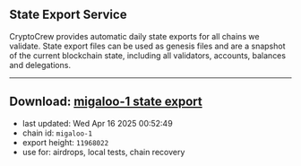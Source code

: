 ## State Export Service
CryptoCrew provides automatic daily state exports for all chains we validate. State export files can be used as genesis files and are a snapshot of the current blockchain state, including all validators, accounts, balances and delegations.

---
**Download: [migaloo-1 state export](https://dl-eu2.ccvalidators.com/SERVICE/migaloo/migaloo-1_export_11968022.json)**
---

- last updated: Wed Apr 16 2025 00:52:49
- chain id: `migaloo-1`
- export height: `11968022`
- use for: airdrops, local tests, chain recovery
